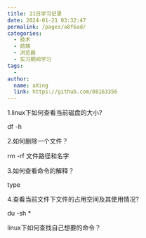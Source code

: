 ```yaml
---
title: 21日学习记录
date: 2024-01-21 03:32:47
permalink: /pages/a8f6ad/
categories:
  - 技术
  - 前端
  - 浏览器
  - 实习期间学习
tags:
  - 
author: 
  name: aXing
  link: https://github.com/08163356
---
```

1.linux下如何查看当前磁盘的大小?

df -h



2.如何删除一个文件？

rm -rf 文件路径和名字



3.如何查看命令的解释？

<!-- more -->
type





4.查看当前文件下文件的占用空间及其使用情况?

du -sh *



linux下如何查找自己想要的命令？